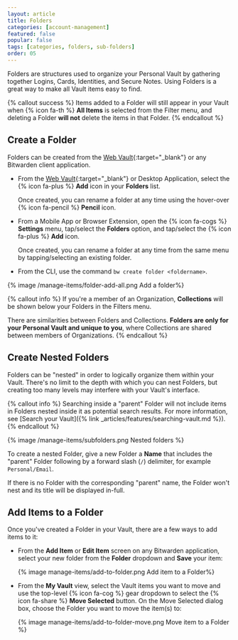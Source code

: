 ```yaml
---
layout: article
title: Folders
categories: [account-management]
featured: false
popular: false
tags: [categories, folders, sub-folders]
order: 05
---
```


Folders are structures used to organize your Personal Vault by gathering together Logins, Cards, Identities, and Secure Notes. Using Folders is a great way to make all Vault items easy to find.

{% callout success %}
Items added to a Folder will still appear in your Vault when {% icon fa-th %} **All Items** is selected from the Filter menu, and deleting a Folder **will not** delete the items in that Folder.
{% endcallout %}

## Create a Folder

Folders can be created from the [Web Vault](https://vault.bitwarden.com){:target="\_blank"} or any Bitwarden client application.
- From the [Web Vault](https://vault.bitwarden.com){:target="\_blank"} or Desktop Application, select the {% icon fa-plus %} **Add** icon in your **Folders** list.

  Once created, you can rename a folder at any time using the hover-over {% icon fa-pencil %} **Pencil** icon.
- From a Mobile App or Browser Extension, open the {% icon fa-cogs %} **Settings** menu, tap/select the **Folders** option, and tap/select the {% icon fa-plus %} **Add** icon.

  Once created, you can rename a folder at any time from the same menu by tapping/selecting an existing folder.
- From the CLI, use the command `bw create folder <foldername>`.

{% image /manage-items/folder-add-all.png Add a folder%}

{% callout info %}
If you're a member of an Organization, **Collections** will be shown below your Folders in the Filters menu.

There are similarities between Folders and Collections. **Folders are only for your Personal Vault and unique to you**, where Collections are shared between members of Organizations.
{% endcallout %}

## Create Nested Folders

Folders can be "nested" in order to logically organize them within your Vault. There's no limit to the depth with which you can nest Folders, but creating too many levels may interfere with your Vault's interface.

{% callout info %}
Searching inside a "parent" Folder will not include items in Folders nested inside it as potential search results. For more information, see [Search your Vault]({% link _articles/features/searching-vault.md %}).
{% endcallout %}

{% image /manage-items/subfolders.png Nested folders %}

To create a nested Folder, give a new Folder a **Name** that includes the "parent" Folder following by a forward slash (`/`) delimiter, for example `Personal/Email`.

If there is no Folder with the corresponding "parent" name, the Folder won't nest and its title will be displayed in-full.

## Add Items to a Folder

Once you've created a Folder in your Vault, there are a few ways to add items to it:

- From the **Add Item** or **Edit Item** screen on any Bitwarden application, select your new folder from the **Folder** dropdown and **Save** your item:

   {% image manage-items/add-to-folder.png Add item to a Folder%}
- From the **My Vault** view, select the Vault items you want to move and use the top-level {% icon fa-cog %} gear dropdown to select the {% icon fa-share %} **Move Selected** button. On the Move Selected dialog box, choose the Folder you want to move the item(s) to:

   {% image manage-items/add-to-folder-move.png Move item to a Folder %}
